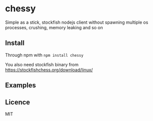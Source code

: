 # chessy

Simple as a stick, stockfish nodejs client without spawning multiple os processes, crushing, memory leaking and so on


Install
-------------------------

Through npm with `npm install chessy`

You also need stockfish binary from https://stockfishchess.org/download/linux/

Examples
-------------------------



Licence
-------------------------
MIT
